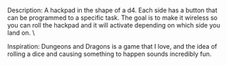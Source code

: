 Description: A hackpad in the shape of a d4. Each side has a button that can be programmed to a specific task. The goal is to make it wireless so you can roll the hackpad and it will activate depending on which side you land on. \

Inspiration: Dungeons and Dragons is a game that I love, and the idea of rolling a dice and causing something to happen sounds incredibly fun. 
